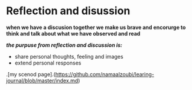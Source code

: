 # Reflection and disussion 

**when we have a discusion together we make us brave and encorurge to think and talk about what we have observed and read**

***the purpuse from  reflection and discussion is:***
- share personal thoughts, feeling and images 
- extend personal responses 


.[my scenod page].(https://github.com/namaalzoubi/learing-journal/blob/master/index.md)
